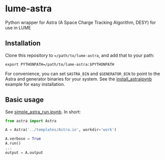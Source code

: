 # lume-astra
Python wrapper for Astra (A Space Charge Tracking Algorithm, DESY) for use in LUME



## Installation
Clone this repository to `=/path/to/lume-astra`, and add that to your path:

`export PYTHONPATH=/path/to/lume-astra:$PYTHONPATH`

For convenience, you can set `$ASTRA_BIN` and `$GENERATOR_BIN` to point to the Astra and generator binaries for your system. See the [install_astraipynb](./examples/install_astra.ipynb) example for easy installation.


## Basic usage

See [simple_astra_run.ipynb](./examples/simple_astra_run.ipynb). In short:

```python
from astra import Astra

A = Astra('../templates/Astra.in', workdir='work')

A.verbose = True
A.run()
...
output = A.output
```


